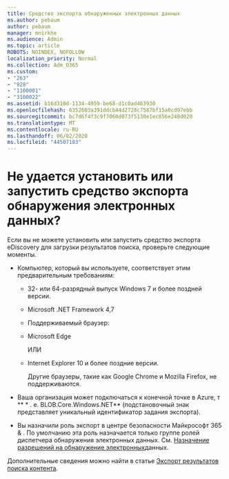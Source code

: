 ```yaml
---
title: Средство экспорта обнаруженных электронных данных
ms.author: pebaum
author: pebaum
manager: mnirkhe
ms.audience: Admin
ms.topic: article
ROBOTS: NOINDEX, NOFOLLOW
localization_priority: Normal
ms.collection: Adm_O365
ms.custom:
- "263"
- "928"
- "1100001"
- "3100022"
ms.assetid: b16d310d-1134-4959-be68-d1c0ad463930
ms.openlocfilehash: 6352603a391ddcb44d2728c7587bf15a6cd97ebb
ms.sourcegitcommit: bc7d6f4f3c9f7060d073f5130e1ec856e248d020
ms.translationtype: MT
ms.contentlocale: ru-RU
ms.lasthandoff: 06/02/2020
ms.locfileid: "44507183"
---
```

# <a name="cant-install-or-run-the-ediscovery-export-tool"></a>Не удается установить или запустить средство экспорта обнаружения электронных данных?

Если вы не можете установить или запустить средство экспорта eDiscovery для загрузки результатов поиска, проверьте следующие моменты.
  
- Компьютер, который вы используете, соответствует этим предварительным требованиям:

  - 32- или 64-разрядный выпуск Windows 7 и более поздней версии.




  - Microsoft .NET Framework 4,7

  - Поддерживаемый браузер:

  - Microsoft Edge

    ИЛИ

  - Internet Explorer 10 и более поздние версии.

    Другие браузеры, такие как Google Chrome и Mozilla Firefox, не поддерживаются.

- Ваша организация может подключаться к конечной точке в Azure, т ** \* . е. BLOB.Core.Windows.NET** (подстановочный знак представляет уникальный идентификатор задания экспорта).

- Вы назначили роль экспорт в центре безопасности Майкрософт 365 &amp; . По умолчанию эта роль назначается только группе ролей диспетчера обнаружения электронных данных. См. [Назначение разрешений на обнаружение электронных](https://docs.microsoft.com/microsoft-365/compliance/assign-ediscovery-permissions)данных.

Дополнительные сведения можно найти в статье [Экспорт результатов поиска контента](https://docs.microsoft.com/microsoft-365/compliance/export-search-results).
  
